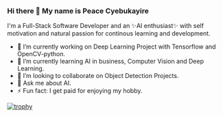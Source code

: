 ### Hi there 👋 My name is Peace Cyebukayire

I'm a Full-Stack Software Developer and an ✨AI enthusiast✨ with self motivation and natural passion 
for continous learning and development.

- 🔭 I’m currently working on Deep Learning Project with Tensorflow and OpenCV-python.
- 🌱 I’m currently learning AI in business, Computer Vision and Deep Learning.
- 👯 I’m looking to collaborate on Object Detection Projects.
- 💬 Ask me about AI.
- ⚡ Fun fact: I get paid for enjoying my hobby.


<!-- [![trophy](https://github-profile-trophy.vercel.app/?username=Cyebukayire&theme=onedark&column=3&margin-w=15&margin-h=15)](https://github.com/Cyebukayire) -->
[![trophy](https://github-profile-trophy.vercel.app/?username=Cyebukayire&theme=onedark&margin-w=15&margin-h=15&rank=SSS,SS,S,AAA,AA,A,B,C)](https://github.com/Cyebukayire)
<!-- [![trophy](https://github-profile-trophy.vercel.app/?username=Cyebukayire&theme=onedark&margin-w=15&margin-h=15&rank=SSS,SS,S,AAA,AA,A,B,C)](https://github.com/Cyebukayire) -->
<!-- [![trophy](https://github-profile-trophy.vercel.app/?username=Cyebukayire&rank=S&theme=onedark)
[![trophy](https://github-profile-trophy.vercel.app/?username=Cyebukayire&rank=S&theme=onedark) -->
